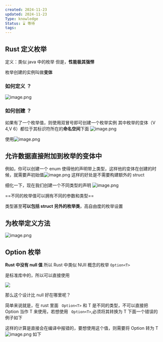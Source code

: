 ```yaml
---
created: 2024-11-23
updated: 2024-11-23
Type: knowledge
Status: ⌛️ 等待
tags:
---
```

## Rust 定义枚举


定义：类似 java 中的枚举
但是，**性能极其强悍**

枚举创建的实例叫做**变体**


### 如何定义 ？
![image.png](https://obsidian-pic-1317906728.cos.ap-nanjing.myqcloud.com/obsidian/20241201012359.png)


### 如何创建 ？
如果有了一个枚举值，则使用双冒号即可创建一个枚举实例
其中枚举的变体（V 4,V 6）都位于其标识符所在的**命名空间**下面
![image.png](https://obsidian-pic-1317906728.cos.ap-nanjing.myqcloud.com/obsidian/20241201012652.png)


使用![image.png](https://obsidian-pic-1317906728.cos.ap-nanjing.myqcloud.com/obsidian/20241201013216.png)

## 允许数据直接附加到枚举的变体中

例如，你可以创建一个 enum 使得他的声明带上类型，这样他的变体在创建的时候，就需要声初始值![image.png](https://obsidian-pic-1317906728.cos.ap-nanjing.myqcloud.com/obsidian/20241201013544.png)
这样的好处是不需要构建额外的 struct


细化一下，现在我们创建一个不同类型的声明
![image.png](https://obsidian-pic-1317906728.cos.ap-nanjing.myqcloud.com/obsidian/20241201013735.png)

==不同的枚举值可以拥有不同的参数和类型==

类型甚至**可以包括 struct 另外的枚举类**，高自由度的枚举设置

## 为枚举定义方法
![image.png](https://obsidian-pic-1317906728.cos.ap-nanjing.myqcloud.com/obsidian/20241201014306.png)


## Option 枚举

**Rust 中没有 null 值**
所以 Rust 中类似 NUll 概念的枚举 `Option<T>` 


是标准库中的，所以可以直接使用

![](https://obsidian-pic-1317906728.cos.ap-nanjing.myqcloud.com/obsidian/20241203000937.png)


那么这个设计比 null 好在哪里呢？

简单来说就是，在 rust 里面 ` Option<T>` 和 T 是不同的类型，不可以直接把 Option 当作 T 来使用，若想使用 ` Option<T>`,必须将其转换为 T 下面一个错误的例子如下

这样的计算是直接会在编译中报错的，要想使用这个值，则需要将 Option 转为 T
![image.png](https://obsidian-pic-1317906728.cos.ap-nanjing.myqcloud.com/obsidian/20241203001630.png)
如下
